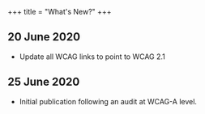 +++
title = "What's New?"
+++

## 20 June 2020

- Update all WCAG links to point to WCAG 2.1

## 25 June 2020

- Initial publication following an audit at WCAG-A level. 